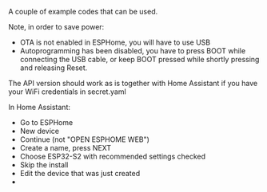 A couple of example codes that can be used.

Note, in order to save power:
- OTA is not enabled in ESPHome, you will have to use USB
- Autoprogramming has been disabled, you have to press BOOT while connecting the USB cable, or keep BOOT pressed while shortly pressing and releasing Reset.

The API version should work as is together with Home Assistant if you have your WiFi credentials in secret.yaml

In Home Assistant:
- Go to ESPHome
- New device
- Continue (not "OPEN ESPHOME WEB")
- Create a name, press NEXT
- Choose ESP32-S2 with recommended settings checked
- Skip the install
- Edit the device that was just created
- 
